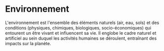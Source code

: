 # Environnement
L'environnement est l'ensemble des éléments naturels (air, eau, sols) et des conditions (physiques, chimiques, biologiques, socio-économiques) qui entourent un être vivant et influencent sa vie. Il englobe le cadre naturel et artificiel au sein duquel les activités humaines se déroulent, entraînant des impacts sur la planète. 
